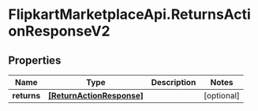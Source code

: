 # FlipkartMarketplaceApi.ReturnsActionResponseV2

## Properties
Name | Type | Description | Notes
------------ | ------------- | ------------- | -------------
**returns** | [**[ReturnActionResponse]**](ReturnActionResponse.md) |  | [optional] 

